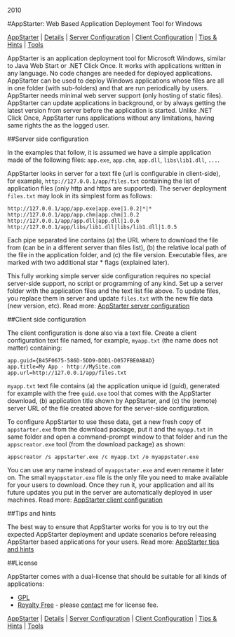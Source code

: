 2010

#AppStarter: Web Based Application Deployment Tool for Windows

<!--- tags: csharp deployment -->

[AppStarter](#r/msnet-appstarter.md) | [Details](#r/msnet-appstarter/details.md) | [Server Configuration](#r/msnet-appstarter/server.md) | [Client Configuration](#r/msnet-appstarter/client.md) | [Tips & Hints](#r/msnet-appstarter/tips.md) | [Tools](#r/msnet-appstarter/tools.md)

AppStarter is an application deployment tool for Microsoft Windows, similar to Java Web Start or .NET Click Once. It works with applications written in any language. No code changes are needed for deployed applications. AppStarter can be used to deploy Windows applications whose files are all in one folder (with sub-folders) and that are run periodically by users. AppStarter needs minimal web server support (only hosting of static files). AppStarter can update applications in background, or by always getting the latest version from server before the application is started. Unlike .NET Click Once, AppStarter runs applications without any limitations, having same rights the as the logged user.

##Server side configuration

In the examples that follow, it is assumed we have a simple application made of the following files: `app.exe`, `app.chm`, `app.dll`, `libs\lib1.dll`, `...`.

AppStarter looks in server for a text file (url is configurable in client-side), for example, `http://127.0.0.1/app/files.txt` containing the list of application files (only http and https are supported). The server deployment `files.txt` may look in its simplest form as follows:

```
http://127.0.0.1/app/app.exe|app.exe|1.0.2|*|*
http://127.0.0.1/app/app.chm|app.chm|1.0.2
http://127.0.0.1/app/app.dll|app.dll|1.0.6
http://127.0.0.1/app/libs/lib1.dll|libs/lib1.dll|1.0.5
```
Each pipe separated line contains (a) the URL where to download the file from (can be in a different server than files list), (b) the relative local path of the file in the application folder, and (c) the file version. Executable files, are marked with two additional star * flags (explained later).

This fully working simple server side configuration requires no special server-side support, no script or programming of any kind. Set up a server folder with the application files and the text list file above. To update files, you replace them in server and update `files.txt` with the new file data (new version, etc). Read more: [AppStarter server configuration](#r/msnet-appstarter/server.md)


##Client side configuration

The client configuration is done also via a text file. Create a client configuration text file named, for example, `myapp.txt` (the name does not matter) containing:

```
app.guid={B45F0675-586D-5DD9-DDD1-D057FBE0ABAD}
app.title=My App - http://MySite.com
app.url=http://127.0.0.1/app/files.txt
```

`myapp.txt` text file contains (a) the application unique id (guid), generated for example with the free `guid.exe` tool that comes with the AppStarter download, (b) application title shown by AppStarter, and (c) the (remote) server URL of the file created above for the server-side configuration.

To configure AppStarter to use these data, get a new fresh copy of `appstarter.exe` from the download package, put it and the `myapp.txt` in same folder and open a command-prompt window to that folder and run the `appscreator.exe` tool (from the download package) as shown:

```
appscreator /s appstarter.exe /c myapp.txt /o myappstater.exe
```

You can use any name instead of `myappstater.exe` and even rename it later on. The small `myappstater.exe` file is the only file you need to make available for your users to download. Once they run it, your application and all its future updates you put in the server are automatically deployed in user machines. Read more: [AppStarter client configuration](#r/msnet-appstarter/client.md)

##Tips and hints

The best way to ensure that AppStarter works for you is to try out the expected AppStarter deployment and update scenarios before releasing AppStarter based applications for your users. Read more: [AppStarter tips and hints](#r/msnet-appstarter/tips.md)

##License

AppStarter comes with a dual-license that should be suitable for all kinds of applications:

* [GPL](http://www.gnu.org/licenses/gpl.html)
* [Royalty Free](https://en.wikipedia.org/wiki/Royalty-free) - please [contact](#s/about.html#contact) me for license fee.


[AppStarter](#r/msnet-appstarter.md) | [Details](#r/msnet-appstarter/details.md) | [Server Configuration](#r/msnet-appstarter/server.md) | [Client Configuration](#r/msnet-appstarter/client.md) | [Tips & Hints](#r/msnet-appstarter/tips.md) | [Tools](#r/msnet-appstarter/tools.md)